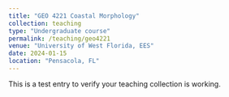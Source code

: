 ```yaml
---
title: "GEO 4221 Coastal Morphology"
collection: teaching
type: "Undergraduate course"
permalink: /teaching/geo4221
venue: "University of West Florida, EES"       
date: 2024-01-15                              
location: "Pensacola, FL"                      
---
```


This is a test entry to verify your teaching collection is working.